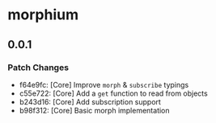 # morphium

## 0.0.1

### Patch Changes

- f64e9fc: [Core] Improve `morph` & `subscribe` typings
- c55e722: [Core] Add a `get` function to read from objects
- b243d16: [Core] Add subscription support
- b98f312: [Core] Basic morph implementation
